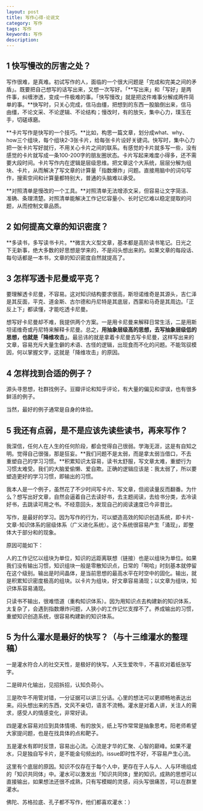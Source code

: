 ```yaml
---
layout: post
title: 写作心得-论说文
category: 写作
tags: 写作
keywords: 写作
description: 
---
```


## 1 快写慢改的厉害之处？

写作很难，是真难。初试写作的人，面临的一个很大问题是「完成和完美之间的矛盾」。既要把自己想写的话写出来，又想一次写好。「**写出来」和「写好」是两件事，纠缠渗透，变成一件极难的事。「快写慢改」就是把这件难事分解成两件简单的事。**快写时，只关心完成，信马由缰，把想到的东西一股脑倒出来，信马由缰，不论文采、不论逻辑、不论结构；慢改时，有的放矢，集中心力，璞玉在手，切磋琢磨。

**卡片写作是快写的一个技巧。**比如，构思一篇文章，划分成what、why、how三个组块，每个组块2-3张卡片，给每张卡片设好关键词。快写时，集中心力把一张卡片写好就行，不用关心卡片之间的联系。有感觉的卡片就多写一些，没有感觉的卡片就写成一条100-200字的朋友圈状态。卡片写起来难度小得多，还不需要大段时间。卡片写作内在逻辑是层级思维。把文章这个大系统，层层分解为组块、卡片，从而解决了写文章的计算量「指数爆炸」问题。直接用脑中的词句写作，搜索空间和计算量都特别大，普通的头脑难以承受。

**对照清单是慢改的一个工具。**对照清单无法增添文采，但容易让文字简洁、准确、条理清楚。对照清单能解决工作记忆容量小、长时记忆难以稳定提取的问题，从而控制文章品质。

## 2 如何提高文章的知识密度？

**多读书，多写读书卡片。**微言大义型文章，基本都是高阶读书笔记。日光之下无新事，绝大多数的好思想是学来的，不是闷头想出来的。如果文章的每段话、每句话都是一本书，文章的知识密度自然就提高了。

## 3 怎样写透卡尼曼或平克？

要理解透卡尼曼，不容易。这对知识结构要求很高，斯坦诺维奇是其源头，吉仁泽是其反面，平克、道金斯、古尔德和丹尼特是其底层，西蒙和马奇是其周边。「正反上下」都读懂，才能吃透卡尼曼。

想写好卡尼曼却不难，我提供两个方案。一是用卡尼曼来解释日常生活，二是用斯坦诺维奇或丹尼特来解释卡尼曼。总之，**用抽象层级高的思想，去写抽象层级低的思想，也就是「降维攻击」**。最忌讳的就是拿着卡尼曼去写卡尼曼，这样写出来的文章，容易充斥大量生僻的术语、古怪的逻辑，出现食而不化的问题。不能驾驭模因，何以掌握文字，这就是「降维攻击」的原因。

## 4 怎样找到合适的例子？

源头寻思想，社群找例子。豆瓣评论和知乎评论，有大量的偏见和谬误，也有很多鲜活的例子。

当然，最好的例子通常是自身的体验。

## 5 我还有点弱，是不是应该先读些读书，再来写作？

我深信，任何人在人生的任何阶段，都会觉得自己很弱。学海无涯，这是有自知之明。觉得自己很强，那是狂妄。**我们问题不是太弱，而是拿太弱当借口，不去重塑自己的学习习惯。**积累知识太容易，读书太舒服，写文章太难，重塑行为习惯太难受。我们的大脑爱偷懒、爱自欺。正确的逻辑应该是：我太弱了，所以要塑造更好的学习习惯，即输出的习惯。

我本人是一个例子，虽然花了不少时间写卡片、写文章，但阅读量反而翻番。为什么？想写出好文章，自然会逼着自己去读好书，去主题阅读，去给书分类，去冷读好书，去跳读可用之书。不经意回头，发现自己的阅读速度已今非昔比。
 
写作，是最好的学习。因为写作的行为，可以塑造高效的知识创造系统，即卡片-文章-知识体系的层级体系（广义进化系统）。这个系统很容易产生「涌现」，即整体大于部分和的现象。

原因可能如下：

人的工作记忆以组块为单位，知识的远距离联想（链接）也是以组块为单位。如果我们没有输出习惯，知识组块一般是零散知识点，日常的「啊哈」时刻基本就停留在这个级别。输出是时间晶体，是当前思想的最高水平在时空中的固化。输出，就是积累知识密度极高的组块。以卡片为组块，好文章容易涌现；以文章为组块，知识体系容易涌现。

只读书不输出，很难悟道（重构知识体系）。因为用知识点去构建新的知识体系，太复杂了，会遇到指数爆炸问题，人狭小的工作记忆支撑不了。养成输出的习惯，重塑知识创造系统，很容易构建新的知识体系。

## 5 为什么灌水是最好的快写？（与十三维灌水的整理稿）

一是灌水符合人的社交天性，是极好的快写。人天生爱吹牛，不喜欢对着纸张写字。

二是碎片化输出，见招拆招，认知负荷小。

三是吹牛不用管对错，一分证据可以讲三分话。心里的想法可以更顺畅地表达出来。闷头想出来的东西，文风不亲切，语言不流畅。灌水是对着人讲，关注人的需求，感受人的情感变化，非常好读。

四是灌水容易对应到具体情境、有的放矢，纸上写作常常是抽象思考。阳老师希望大家提问题，也是在找具体的点和靶子。

五是灌水有即时反馈，容易出心流。心流是才华的汇聚、心智的巅峰。如果不灌水，只是独自写卡片，是不能金句频出的。issue即时性不好，不容易产生心流。

这里有个底层的原因。知识不仅存在于每个人中，更存在于人与人、人与环境组成的「知识共同体」中。灌水可以激发出「知识共同体」里的知识。成熟的思想可以直接输出，如果想法还很不成熟，只有写模糊的灵感，闷头写很痛苦，可以在群里灌水。

佛陀、苏格拉底、孔子都不写作，他们都喜欢灌水：）